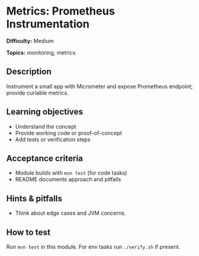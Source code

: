 # Metrics: Prometheus Instrumentation

**Difficulty:** Medium

**Topics:** monitoring, metrics

## Description

Instrument a small app with Micrometer and expose Prometheus endpoint; provide curlable metrics.


## Learning objectives

- Understand the concept
- Provide working code or proof-of-concept
- Add tests or verification steps

## Acceptance criteria

- Module builds with `mvn test` (for code tasks)
- README documents approach and pitfalls

## Hints & pitfalls

- Think about edge cases and JVM concerns.

## How to test

Run `mvn test` in this module. For env tasks run `./verify.sh` if present.
